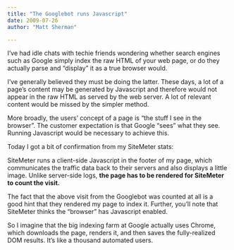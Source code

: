 ```yaml
---
title: "The Googlebot runs Javascript"
date: 2009-07-26
author: "Matt Sherman"

---
```


I’ve had idle chats with techie friends wondering whether search engines such as Google simply index the raw HTML of your web page, or do they actually parse and “display” it as a true browser would.

I’ve generally believed they must be doing the latter. These days, a lot of a page’s content may be generated by Javascript and therefore would not appear in the raw HTML as served by the web server. A lot of relevant content would be missed by the simpler method.

More broadly, the users’ concept of a page is “the stuff I see in the browser”. The customer expectation is that Google “sees” what they see. Running Javascript would be necessary to achieve this.

Today I got a bit of confirmation from my SiteMeter stats:

SiteMeter runs a client-side Javascript in the footer of my page, which communicates the traffic data back to their servers and also displays a little image. Unlike server-side logs, **the page has to be rendered for SiteMeter to count the visit.**

The fact that the above visit from the Googlebot was counted at all is a good hint that they rendered my page to index it. Further, you’ll note that SiteMeter thinks the “browser” has Javascript enabled.

So I imagine that the big indexing farm at Google actually uses Chrome, which downloads the page, renders it, and then saves the fully-realized DOM results. It’s like a thousand automated users.
